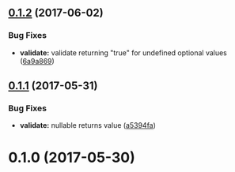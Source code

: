 <a name="0.1.2"></a>
## [0.1.2](https://github.com/Beg-in/api-organizer/compare/0.1.1...0.1.2) (2017-06-02)


### Bug Fixes

* **validate:** validate returning "true" for undefined optional values ([6a9a869](https://github.com/Beg-in/api-organizer/commit/6a9a869))



<a name="0.1.1"></a>
## [0.1.1](https://github.com/Beg-in/api-organizer/compare/0.1.0...0.1.1) (2017-05-31)


### Bug Fixes

* **validate:** nullable returns value ([a5394fa](https://github.com/Beg-in/api-organizer/commit/a5394fa))



<a name="0.1.0"></a>
# 0.1.0 (2017-05-30)



